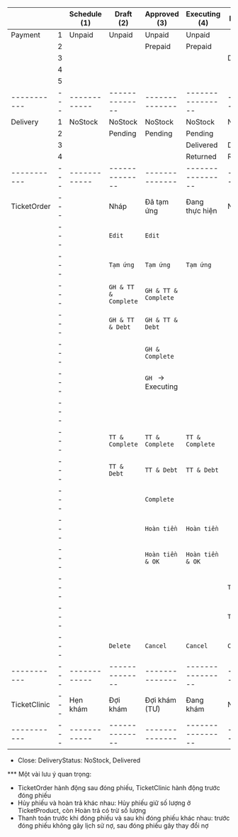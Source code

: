 |              |     | Schedule (1) | Draft (2)            | Approved (3)         | Executing (4)    | Debt (5)   | Complete (6) | Cancel (7) |
| ------------ | --- | ------------ | -------------------- | -------------------- | ---------------- | ---------- | ------------ | ---------- |
| Payment      | 1   | Unpaid       | Unpaid               | Unpaid               | Unpaid           |            |              |            |
|              | 2   |              |                      | Prepaid              | Prepaid          |            |              |            |
|              | 3   |              |                      |                      |                  | Debt       |              |            |
|              | 4   |              |                      |                      |                  |            | Complete     |            |
|              | 5   |              |                      |                      |                  |            |              | Refunded   |
| -----------  | --- | ------------ | --------------       | --------------       | ---------------- | ---------- | ------------ | ---------- |
| Delivery     | 1   | NoStock      | NoStock              | NoStock              | NoStock          | NoStock    | NoStock      | NoStock    |
|              | 2   |              | Pending              | Pending              | Pending          |            |              |            |
|              | 3   |              |                      |                      | Delivered        | Delivered  | Delivered    |            |
|              | 4   |              |                      |                      | Returned         | Returned   | Returned     | Returned   |
| -----------  | --- | ------------ | --------------       | --------------       | ---------------- | ---------- | ------------ | ---------- |
| TicketOrder  | --- |              | Nháp                 | Đã tạm ứng           | Đang thực hiện   | Nợ         | Hoàn thành   | Hủy        |
|              | --- |              | `Edit`               | `Edit`               |                  |            |              |            |
|              | --- |              | `Tạm ứng`            | `Tạm ứng`            | `Tạm ứng`        |            |              |            |
|              | --- |              | `GH & TT & Complete` | `GH & TT & Complete` |                  |            |              |            |
|              | --- |              | `GH & TT & Debt`     | `GH & TT & Debt`     |                  |            |              |            |
|              | --- |              |                      | `GH & Complete`      |                  |            |              |            |
|              | --- |              |                      | `GH ` -> Executing   |                  |            |              |            |
|              | --- |              |                      |                      |                  |            |              |            |
|              | --- |              | `TT & Complete`      | `TT & Complete`      | `TT & Complete`  |            |              |            |
|              | --- |              | `TT & Debt`          | `TT & Debt`          | `TT & Debt`      |            |              |            |
|              | --- |              |                      | `Complete`           |                  |            |              |            |
|              | --- |              |                      | `Hoàn tiền`          | `Hoàn tiền`      |            |              |            |
|              | --- |              |                      | `Hoàn tiền & OK`     | `Hoàn tiền & OK` |            |              |            |
|              | --- |              |                      |                      |                  | `Trả nợ`   |              |            |
|              | --- |              |                      |                      |                  | `Trả hàng` | `Trả hàng`   |            |
|              | --- |              | `Delete`             | `Cancel`             | `Cancel`         | `Cancel`   | `Cancel`     |            |
| -----------  | --- | ------------ | --------------       | --------------       | ---------------- | ---------- | ------------ | ---------- |
| TicketClinic | --- | Hẹn khám     | Đợi khám             | Đợi khám (TƯ)        | Đang khám        | Nợ         | Hoàn thành   |            |
| -----------  | --- | ------------ | --------------       | --------------       | ---------------- | ---------- | ------------ | ---------- |

- Close: DeliveryStatus: NoStock, Delivered

*** Một vài lưu ý quan trọng:
- TicketOrder hành động sau đóng phiếu, TicketClinic hành động trước đóng phiếu
- Hủy phiếu và hoàn trả khác nhau: Hủy phiếu giữ số lượng ở TicketProduct, còn Hoàn trả có trừ số lượng
- Thanh toán trước khi đóng phiếu và sau khi đóng phiếu khác nhau: trước đóng phiếu không gây lịch sử nợ, sau đóng phiếu gây thay đổi nợ

